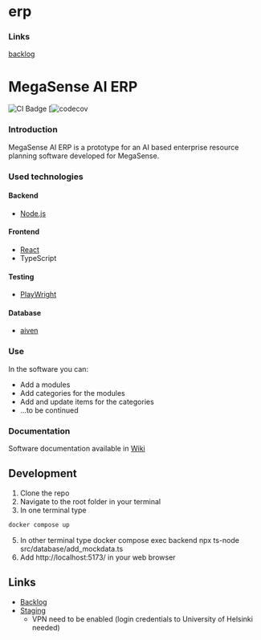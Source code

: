 # erp

### Links
[backlog](https://github.com/orgs/ohtu-megasense/projects/2)

# MegaSense AI ERP

![CI Badge]()
[![codecov]()

### Introduction

MegaSense AI ERP is a prototype for an AI based enterprise resource planning software developed for MegaSense. 

### Used technologies

#### Backend

- [Node.js](https://nodejs.org/en/learn/getting-started/introduction-to-nodejs)

#### Frontend

- [React](https://react.dev/learn)
- TypeScript

#### Testing

- [PlayWright](https://playwright.dev/)

#### Database

- [aiven](https://aiven.io/)

### Use

In the software you can:

- Add a modules
- Add categories for the modules
- Add and update items for the categories
- ...to be continued

### Documentation

Software documentation available in [Wiki](https://github.com/ohtu-megasense/erp/wiki)

## Development

1. Clone the repo
2. Navigate to the root folder in your terminal
3. In one terminal type
```bash
docker compose up
```
5. In other terminal type docker compose exec backend npx ts-node src/database/add_mockdata.ts
6. Add http://localhost:5173/ in your web browser

## Links

- [Backlog](https://github.com/orgs/ohtu-megasense/projects/2/views/1)
- [Staging](https://megasense-erp-ohtuprojekti-staging.apps.ocp-test-0.k8s.it.helsinki.fi/)
  - VPN need to be enabled (login credentials to University of Helsinki needed)
